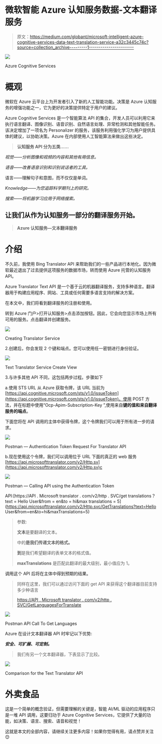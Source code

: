# 微软智能 Azure 认知服务数据-文本翻译服务

> 原文：<https://medium.com/globant/microsoft-intelligent-azure-cognitive-services-data-text-translation-service-a32c3445c74c?source=collection_archive---------1----------------------->

![](img/4d07e8c295fcb79f813089cdbefae084.png)

Azure Cognitive Services

# 概观

微软在 Azure 云平台上为开发者引入了新的人工智能功能。决策是 Azure 认知服务的增强功能之一，它为更好的决策提供特定于用户的建议。

Azure Cognitive Services 是一个智能算法 API 的集合，开发人员可以利用它来执行语言翻译、图像识别、语音识别、自然语言处理、异常检测和其他智能任务。该决定增加了一项名为 Personalizer 的服务，该服务利用强化学习为用户提供具体的建议，以协助决策。Azure 在内部使用人工智能算法来做出这些决定。

> **认知服务 API 分为五类……**

*视觉——分析图像和视频的内容和其他有用信息。*

*语音——改善语音识别和识别说话者的工具。*

语言——理解句子和意图，而不仅仅是单词。

*Knowledge——为您追踪科学期刊上的研究。*

*搜索——将机器学习应用于网络搜索。*

## 让我们从作为认知服务一部分的翻译服务开始。

> **Azure 认知服务—文本翻译服务**

# 介绍

不久前，我使用 Bing Translator API 来帮助我们的一些产品进行本地化。因为微软最近退出了过去提供这项服务的数据市场，转而使用 Azure 托管的认知服务 API。

Azure Translator Text API 是一个基于云的机器翻译服务，支持多种语言。翻译器用于构建应用程序、网站、工具或任何需要多语言支持的解决方案。

在本文中，我们将看到翻译服务的注册和使用。

转到 Azure 门户>打开认知服务>点击添加按钮。因此，它会向您显示市场上所有可用的服务。点击翻译并创建服务。

![](img/05757078cc7f2e6547bf61261fd29497.png)

Creating Translator Service

2.创建后，你会发现 2 个键和端点。您可以使用任一密钥进行身份验证。

![](img/2f28a4d68eb724ec3244212ab6cd15ab.png)

Text Translator Service Create View

3.与许多其他 API 不同，这包括两步过程。步骤如下

a.使用 STS URL 从 Azure 获取令牌，该 URL 当前为[https://api.cognitive.microsoft.com/sts/v1.0/issueToken](https://api.cognitive.microsoft.com/sts/v1.0/issueToken)。使用 POST 方法，并在标题中使用“Ocp-Apim-Subscription-Key ”,使用来自**键的值和来自翻译服务的端点**。

下面您将在 API 调用的主体中获得令牌，这个令牌我们可以用于所有进一步的请求。

![](img/4cb19e00730d07a581e680cf19cb916e.png)

Postman — Authentication Token Request For Translator API

b.现在使用这个令牌，我们可以调用位于 URL 下面的真正的 web 服务[https://api.microsofttranslator.com/v2/Http.sv](https://api.microsofttranslator.com/v2/Http.sv)c

![](img/2a2a800f46fc3b5bbd2817da3dc0eb88.png)

Postman — Calling API using the Authentication Token

API:[https://API . Microsoft translator . com/v2/http . SVC/get translations？text = Hello User&from = en&to = hi&max translations = 5](https://api.microsofttranslator.com/v2/Http.svc/GetTranslations?text=Hello User&from=en&to=hi&maxTranslations=5)

> 参数:
> 
> **文本**是要翻译的文本。
> 
> 中的**是我们传递文本的格式。**
> 
> **到**是我们希望翻译的表单文本的格式值。
> 
> **maxTranslations** 是匹配此翻译的最大级别，最小值应为 1。

调用这个 API 后将在主体中得到预期的结果。

> 同样在这里，我们可以通过访问下面的 get API 来获得这个翻译器目前支持多少种语言
> 
> [https://API . Microsoft translator . com/v2/http . SVC/GetLanguagesForTranslate](https://api.microsofttranslator.com/v2/Http.svc/GetLanguagesForTranslate)

![](img/7629cadb868ed8beb7b27d0815504058.png)

Postman API Call To Get Languages

Azure 在设计文本翻译器 API 时牢记以下优势:

***安全、可扩展、可定制。***

> 我们有另一个文本翻译器，下表显示了比较。

![](img/f5d14915dec804a646cf8fce5e73276c.png)

Comparison for the Text Translator API

# 外卖食品

这是一个简单的概念验证，但需要理解的关键是，智能 AI/ML 驱动的应用程序只是一堆 API 调用，这要归功于 Azure Cognitive Services，它提供了大量的功能，如决策、语言、搜索、语音和视觉！

这就是本文的全部内容，请继续关注更多内容！如果你觉得有用，请点赞并关注😊